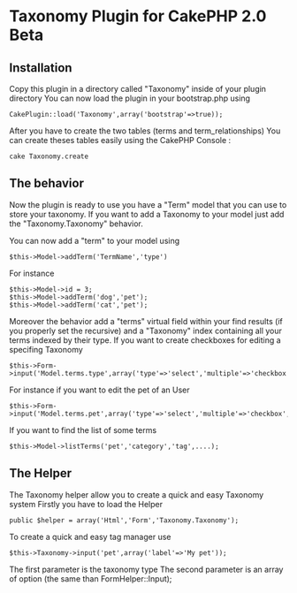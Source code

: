 Taxonomy Plugin for CakePHP 2.0 Beta
============================================================


Installation
-------------------------------------------------------
Copy this plugin in a directory called "Taxonomy" inside of your plugin directory
You can now load the plugin in your bootstrap.php using

    CakePlugin::load('Taxonomy',array('bootstrap'=>true));

After you have to create the two tables (terms and term_relationships)
You can create theses tables easily using the CakePHP Console :

	cake Taxonomy.create

The behavior
-------------------------------------------------------
Now the plugin is ready to use you have a "Term" model that you can use to store your taxonomy. If you want to add a Taxonomy to your model just add 
the "Taxonomy.Taxonomy" behavior.

You can now add a "term" to your model using

	$this->Model->addTerm('TermName','type')

For instance

	$this->Model->id = 3;
	$this->Model->addTerm('dog','pet');
	$this->Model->addTerm('cat','pet');

Moreover the behavior add a "terms" virtual field within your find results (if you properly set the recursive) and a "Taxonomy" index containing all
your terms indexed by their type.
If you want to create checkboxes for editing a specifing Taxonomy
	
	$this->Form->input('Model.terms.type',array('type'=>'select','multiple'=>'checkbox','options'=>$options));

For instance if you want to edit the pet of an User

	$this->Form->input('Model.terms.pet',array('type'=>'select','multiple'=>'checkbox','options'=>$pets)))

If you want to find the list of some terms

	$this->Model->listTerms('pet','category','tag',....);


The Helper
-------------------------------------------------------
The Taxonomy helper allow you to create a quick and easy Taxonomy system
Firstly you have to load the Helper

	public $helper = array('Html','Form','Taxonomy.Taxonomy');

To create a quick and easy tag manager use
	
	$this->Taxonomy->input('pet',array('label'=>'My pet'));

The first parameter is the taxonomy type
The second parameter is an array of option (the same than FormHelper::Input); 

